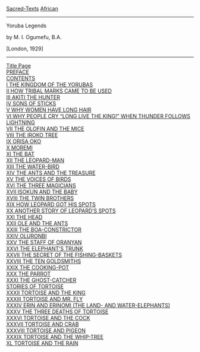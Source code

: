 [Sacred-Texts](../../index) [African](../index)

------------------------------------------------------------------------

Yoruba Legends

by M. I. Ogumefu, B.A.

\[London, 1929\]

------------------------------------------------------------------------

[Title Page](yl00)  
[PREFACE](yl01)  
[CONTENTS](yl02)  
[I THE KINGDOM OF THE YORUBAS](yl03)  
[II HOW TRIBAL MARKS CAME TO BE USED](yl04)  
[III AKITI THE HUNTER](yl05)  
[IV SONS OF STICKS](yl06)  
[V WHY WOMEN HAVE LONG HAIR](yl07)  
[VI WHY PEOPLE CRY “LONG LIVE THE KING!” WHEN THUNDER FOLLOWS
LIGHTNING](yl08)  
[VII THE OL<u>O</u>FIN AND THE MICE](yl09)  
[VIII THE IROKO TREE](yl10)  
[IX ORISA OKO](yl11)  
[X MOREMI](yl12)  
[XI THE BAT](yl13)  
[XII THE LEOPARD-MAN](yl14)  
[XIII THE WATER-BIRD](yl15)  
[XIV THE ANTS AND THE TREASURE](yl16)  
[XV THE VOICES OF BIRDS](yl17)  
[XVI THE THREE MAGICIANS](yl18)  
[XVII ISOKUN AND THE BABY](yl19)  
[XVIII THE TWIN BROTHERS](yl20)  
[XIX HOW LEOPARD GOT HIS SPOTS](yl21)  
[XX ANOTHER STORY OF LEOPARD’S SPOTS](yl22)  
[XXI THE HEAD](yl23)  
[XXII OLE AND THE ANTS](yl24)  
[XXIII THE BOA-CONSTRICTOR](yl25)  
[XXIV OLURONBI](yl26)  
[XXV THE STAFF OF ORANYAN](yl27)  
[XXVI THE ELEPHANT’S TRUNK](yl28)  
[XXVII THE SECRET OF THE FISHING-BASKETS](yl29)  
[XXVIII THE TEN GOLDSMITHS](yl30)  
[XXIX THE COOKING-POT](yl31)  
[XXX THE PARROT](yl32)  
[XXXI THE GHOST-CATCHER](yl33)  
[STORIES OF TORTOISE](yl34)  
[XXXII TORTOISE AND THE KING](yl35)  
[XXXIII TORTOISE AND MR. FLY](yl36)  
[XXXIV ERIN AND ERINOMI (THE LAND- AND WATER-ELEPHANTS)](yl37)  
[XXXV THE THREE DEATHS OF TORTOISE](yl38)  
[XXXVI TORTOISE AND THE COCK](yl39)  
[XXXVII TORTOISE AND CRAB](yl40)  
[XXXVIII TORTOISE AND PIGEON](yl41)  
[XXXIX TORTOISE AND THE WHIP-TREE](yl42)  
[XL TORTOISE AND THE RAIN](yl43)  
